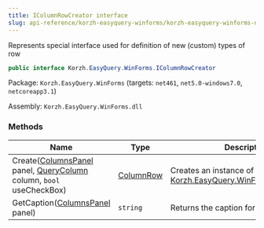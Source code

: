 ```yaml
---
title: IColumnRowCreator interface
slug: api-reference/korzh-easyquery-winforms/korzh-easyquery-winforms-namespace/icolumnrowcreator-interface
---
```

Represents special interface used for definition of new (custom) types of row
```csharp
public interface Korzh.EasyQuery.WinForms.IColumnRowCreator

```
Package: `Korzh.EasyQuery.WinForms` (targets: `net461`, `net5.0-windows7.0`, `netcoreapp3.1`)

Assembly: `Korzh.EasyQuery.WinForms.dll`

### Methods

| Name | Type | Description | 
| --- | --- | --- | 
| Create([ColumnsPanel](api-reference/korzh-easyquery-winforms/korzh-easyquery-winforms-namespace/columnspanel-class) panel, [QueryColumn](api-reference/korzh-easyquery/korzh-easyquery-namespace/querycolumn-class) column, `bool` useCheckBox) | [ColumnRow](api-reference/korzh-easyquery-winforms/korzh-easyquery-winforms-namespace/columnrow-class) | Creates an instance of [Korzh.EasyQuery.WinForms.ColumnRow](api-reference/korzh-easyquery-winforms/korzh-easyquery-winforms-namespace/columnrow-class). | 
| GetCaption([ColumnsPanel](api-reference/korzh-easyquery-winforms/korzh-easyquery-winforms-namespace/columnspanel-class) panel) | `string` | Returns the caption for button menu. |